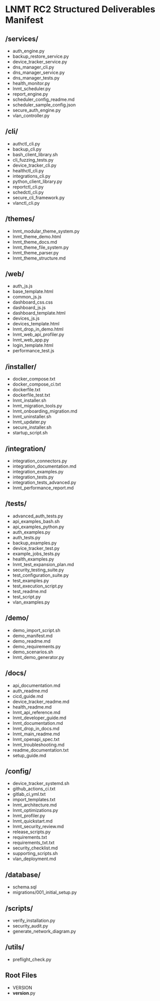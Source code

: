 # LNMT RC2 Structured Deliverables Manifest

## /services/
- auth_engine.py
- backup_restore_service.py
- device_tracker_service.py
- dns_manager_cli.py
- dns_manager_service.py
- dns_manager_tests.py
- health_monitor.py
- lnmt_scheduler.py
- report_engine.py
- scheduler_config_readme.md
- scheduler_sample_config.json
- secure_auth_engine.py
- vlan_controller.py

## /cli/
- authctl_cli.py
- backup_cli.py
- bash_client_library.sh
- cli_fuzzing_tests.py
- device_tracker_cli.py
- healthctl_cli.py
- integrations_cli.py
- python_client_library.py
- reportctl_cli.py
- schedctl_cli.py
- secure_cli_framework.py
- vlanctl_cli.py

## /themes/
- lnmt_modular_theme_system.py
- lnmt_theme_demo.html
- lnmt_theme_docs.md
- lnmt_theme_file_system.py
- lnmt_theme_parser.py
- lnmt_theme_structure.md

## /web/
- auth_js.js
- base_template.html
- common_js.js
- dashboard_css.css
- dashboard_js.js
- dashboard_template.html
- devices_js.js
- devices_template.html
- lnmt_drop_in_demo.html
- lnmt_web_api_profiler.py
- lnmt_web_app.py
- login_template.html
- performance_test.js

## /installer/
- docker_compose.txt
- docker_compose_ci.txt
- dockerfile.txt
- dockerfile_test.txt
- lnmt_installer.sh
- lnmt_migration_tools.py
- lnmt_onboarding_migration.md
- lnmt_uninstaller.sh
- lnmt_updater.py
- secure_installer.sh
- startup_script.sh

## /integration/
- integration_connectors.py
- integration_documentation.md
- integration_examples.py
- integration_tests.py
- integration_tests_advanced.py
- lnmt_performance_report.md

## /tests/
- advanced_auth_tests.py
- api_examples_bash.sh
- api_examples_python.py
- auth_examples.py
- auth_tests.py
- backup_examples.py
- device_tracker_test.py
- example_jobs_tests.py
- health_examples.py
- lnmt_test_expansion_plan.md
- security_testing_suite.py
- test_configuration_suite.py
- test_examples.py
- test_execution_script.py
- test_readme.md
- test_script.py
- vlan_examples.py

## /demo/
- demo_import_script.sh
- demo_manifest.md
- demo_readme.md
- demo_requirements.py
- demo_scenarios.sh
- lnmt_demo_generator.py

## /docs/
- api_documentation.md
- auth_readme.md
- cicd_guide.md
- device_tracker_readme.md
- health_readme.md
- lnmt_api_reference.md
- lnmt_developer_guide.md
- lnmt_documentation.md
- lnmt_drop_in_docs.md
- lnmt_main_readme.md
- lnmt_openapi_spec.txt
- lnmt_troubleshooting.md
- readme_documentation.txt
- setup_guide.md

## /config/
- device_tracker_systemd.sh
- github_actions_ci.txt
- gitlab_ci_yml.txt
- import_templates.txt
- lnmt_architecture.md
- lnmt_optimizations.py
- lnmt_profiler.py
- lnmt_quickstart.md
- lnmt_security_review.md
- release_scripts.py
- requirements.txt
- requirements_txt.txt
- security_checklist.md
- supporting_scripts.sh
- vlan_deployment.md

## /database/
- schema.sql
- migrations/001_initial_setup.py

## /scripts/
- verify_installation.py
- security_audit.py  
- generate_network_diagram.py

## /utils/
- preflight_check.py

## Root Files
- VERSION
- __version__.py
